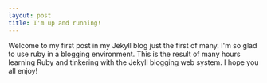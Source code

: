 ```yaml
---
layout: post
title: I'm up and running!
---
```


Welcome to my first post in my Jekyll blog just the first of many. I'm so glad to use ruby in a blogging environment. This is the result of many hours learning Ruby and tinkering with the Jekyll blogging web system. I hope you all enjoy!
